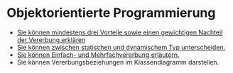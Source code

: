 # Objektorientierte Programmierung

* [Sie können mindestens drei Vorteile sowie einen gewichtigen Nachteil 
der Vererbung erklären](001oop.md)
* [Sie können zwischen statischen und dynamischem Typ unterscheiden.](002oop.md)
* [Sie können Einfach- und Mehrfachvererbung erläutern.](003oop.md)
* Sie können Vererbungsbeziehungen im Klassendiagramm darstellen.
